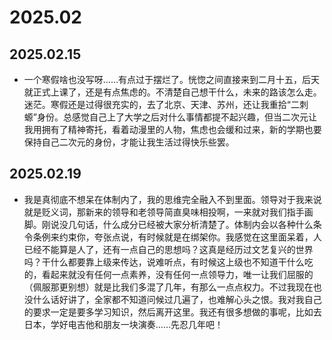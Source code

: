 # 2025.02

## 2025.02.15
- 一个寒假啥也没写呀……有点过于摆烂了。恍惚之间直接来到二月十五，后天就正式上课了，还是有点焦虑的。不清楚自己想干什么，未来的路该怎么走。迷茫。寒假还是过得很充实的，去了北京、天津、苏州，还让我重拾“二刺螈”身份。总感觉自己上了大学之后对什么事情都提不起兴趣，但当二次元让我用拥有了精神寄托，看着动漫里的人物，焦虑也会缓和过来，新的学期也要保持自己二次元的身份，才能让我生活过得快乐些罢。

## 2025.02.19
- 我是真彻底不想呆在体制内了，我的思维完全融入不到里面。领导对于我来说就是贬义词，那新来的领导和老领导简直臭味相投啊，一来就对我们指手画脚。刚说没几句话，什么成分已经被大家分析清楚了。体制内会以各种什么条令条例来约束你，夸张点说，有时候就是在绑架你。我感觉在这里面呆着，人已经不能算是人了，还有一点自己的思想吗？这真是经历过文艺复兴的世界吗？干什么都要靠上级来传达，说难听点，有时候这上级也不知道干什么吃的，看起来就没有任何一点素养，没有任何一点领导力，唯一让我们屈服的（佩服那更别想）就是比我们多混了几年，有那么一点点权力。不过我现在也没什么话好讲了，全家都不知道问候过几遍了，也难解心头之恨。我对我自己的要求一定是要多学习知识，然后离开这里。我还有很多想做的事呢，比如去日本，学好电吉他和朋友一块演奏……先忍几年吧！